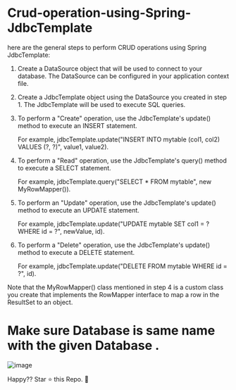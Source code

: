 # Crud-operation-using-Spring-JdbcTemplate

here are the general steps to perform CRUD operations using Spring JdbcTemplate:

1. Create a DataSource object that will be used to connect to your database. The DataSource can be configured in your application context file.

2. Create a JdbcTemplate object using the DataSource you created in step 1. The JdbcTemplate will be used to execute SQL queries.

3. To perform a "Create" operation, use the JdbcTemplate's update() method to execute an INSERT statement.

   For example, jdbcTemplate.update("INSERT INTO mytable (col1, col2) VALUES (?, ?)", value1, value2).

4. To perform a "Read" operation, use the JdbcTemplate's query() method to execute a SELECT statement.

   For example, jdbcTemplate.query("SELECT * FROM mytable", new MyRowMapper()).

5. To perform an "Update" operation, use the JdbcTemplate's update() method to execute an UPDATE statement.

   For example, jdbcTemplate.update("UPDATE mytable SET col1 = ? WHERE id = ?", newValue, id).

6. To perform a "Delete" operation, use the JdbcTemplate's update() method to execute a DELETE statement. 

   For example, jdbcTemplate.update("DELETE FROM mytable WHERE id = ?", id).

Note that the MyRowMapper() class mentioned in step 4 is a custom class you create that implements the RowMapper interface to map a row in the ResultSet to an object.


# Make sure Database is same name with the given Database .
![image](https://user-images.githubusercontent.com/98210740/218813121-532a2288-46dd-4868-8636-dbe576943f81.png)


Happy?? Star ⭐ this Repo. 🤩
